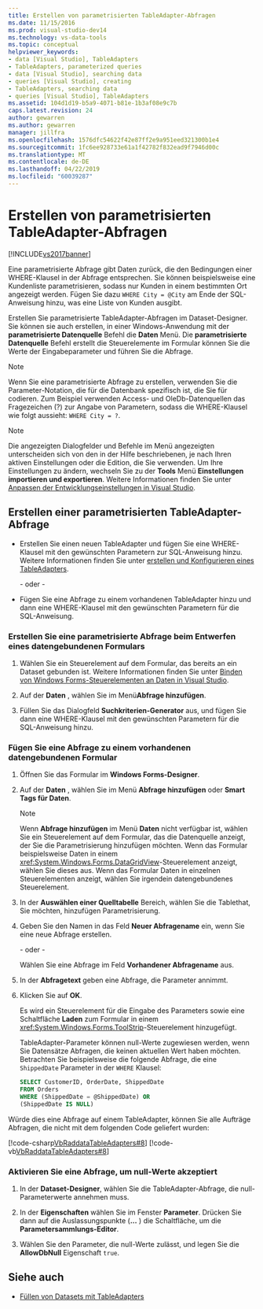 ```yaml
---
title: Erstellen von parametrisierten TableAdapter-Abfragen
ms.date: 11/15/2016
ms.prod: visual-studio-dev14
ms.technology: vs-data-tools
ms.topic: conceptual
helpviewer_keywords:
- data [Visual Studio], TableAdapters
- TableAdapters, parameterized queries
- data [Visual Studio], searching data
- queries [Visual Studio], creating
- TableAdapters, searching data
- queries [Visual Studio], TableAdapters
ms.assetid: 104d1d19-b5a9-4071-b81e-1b3af08e9c7b
caps.latest.revision: 24
author: gewarren
ms.author: gewarren
manager: jillfra
ms.openlocfilehash: 1576dfc54622f42e87ff2e9a951eed321300b1e4
ms.sourcegitcommit: 1fc6ee928733e61a1f42782f832ead9f7946d00c
ms.translationtype: MT
ms.contentlocale: de-DE
ms.lasthandoff: 04/22/2019
ms.locfileid: "60039287"
---
```

# <a name="create-parameterized-tableadapter-queries"></a>Erstellen von parametrisierten TableAdapter-Abfragen
[!INCLUDE[vs2017banner](../includes/vs2017banner.md)]

Eine parametrisierte Abfrage gibt Daten zurück, die den Bedingungen einer WHERE-Klausel in der Abfrage entsprechen. Sie können beispielsweise eine Kundenliste parametrisieren, sodass nur Kunden in einem bestimmten Ort angezeigt werden. Fügen Sie dazu `WHERE City = @City` am Ende der SQL-Anweisung hinzu, was eine Liste von Kunden ausgibt.  
  
Erstellen Sie parametrisierte TableAdapter-Abfragen im Dataset-Designer. Sie können sie auch erstellen, in einer Windows-Anwendung mit der **parametrisierte Datenquelle** Befehl die **Daten** Menü. Die **parametrisierte Datenquelle** Befehl erstellt die Steuerelemente im Formular können Sie die Werte der Eingabeparameter und führen Sie die Abfrage.  
  
> [!NOTE]
> Wenn Sie eine parametrisierte Abfrage zu erstellen, verwenden Sie die Parameter-Notation, die für die Datenbank spezifisch ist, die Sie für codieren. Zum Beispiel verwenden Access- und OleDb-Datenquellen das Fragezeichen (?) zur Angabe von Parametern, sodass die WHERE-Klausel wie folgt aussieht: `WHERE City = ?`.  
  
> [!NOTE]
> Die angezeigten Dialogfelder und Befehle im Menü angezeigten unterscheiden sich von den in der Hilfe beschriebenen, je nach Ihren aktiven Einstellungen oder die Edition, die Sie verwenden. Um Ihre Einstellungen zu ändern, wechseln Sie zu der **Tools** Menü **Einstellungen importieren und exportieren**. Weitere Informationen finden Sie unter [Anpassen der Entwicklungseinstellungen in Visual Studio](http://msdn.microsoft.com/22c4debb-4e31-47a8-8f19-16f328d7dcd3).  
  
## <a name="create-a-parameterized-tableadapter-query"></a>Erstellen einer parametrisierten TableAdapter-Abfrage 
  
- Erstellen Sie einen neuen TableAdapter und fügen Sie eine WHERE-Klausel mit den gewünschten Parametern zur SQL-Anweisung hinzu. Weitere Informationen finden Sie unter [erstellen und Konfigurieren eines TableAdapters](../data-tools/create-and-configure-tableadapters.md).  
  
     - oder -   
  
- Fügen Sie eine Abfrage zu einem vorhandenen TableAdapter hinzu und dann eine WHERE-Klausel mit den gewünschten Parametern für die SQL-Anweisung.
  
### <a name="create-a-parameterized-query-while-designing-a-data-bound-form"></a>Erstellen Sie eine parametrisierte Abfrage beim Entwerfen eines datengebundenen Formulars  
  
1. Wählen Sie ein Steuerelement auf dem Formular, das bereits an ein Dataset gebunden ist. Weitere Informationen finden Sie unter [Binden von Windows Forms-Steuerelementen an Daten in Visual Studio](../data-tools/bind-windows-forms-controls-to-data-in-visual-studio.md).  
  
2. Auf der **Daten** , wählen Sie im Menü**Abfrage hinzufügen**.  
  
3. Füllen Sie das Dialogfeld **Suchkriterien-Generator** aus, und fügen Sie dann eine WHERE-Klausel mit den gewünschten Parametern für die SQL-Anweisung hinzu.  
  
### <a name="add-a-query-to-an-existing-data-bound-form"></a>Fügen Sie eine Abfrage zu einem vorhandenen datengebundenen Formular  
  
1. Öffnen Sie das Formular im **Windows Forms-Designer**.  
  
2. Auf der **Daten** , wählen Sie im Menü **Abfrage hinzufügen** oder **Smart Tags für Daten**.  
  
   > [!NOTE]
   > Wenn **Abfrage hinzufügen** im Menü **Daten** nicht verfügbar ist, wählen Sie ein Steuerelement auf dem Formular, das die Datenquelle anzeigt, der Sie die Parametrisierung hinzufügen möchten. Wenn das Formular beispielsweise Daten in einem <xref:System.Windows.Forms.DataGridView>-Steuerelement anzeigt, wählen Sie dieses aus. Wenn das Formular Daten in einzelnen Steuerelementen anzeigt, wählen Sie irgendein datengebundenes Steuerelement.  
  
3. In der **Auswählen einer Quelltabelle** Bereich, wählen Sie die Tablethat, Sie möchten, hinzufügen Parametrisierung.  
  
4. Geben Sie den Namen in das Feld **Neuer Abfragename** ein, wenn Sie eine neue Abfrage erstellen.  
  
    - oder -   
  
    Wählen Sie eine Abfrage im Feld **Vorhandener Abfragename** aus.  
  
5. In der **Abfragetext** geben eine Abfrage, die Parameter annimmt.  
  
6. Klicken Sie auf **OK**.  
  
    Es wird ein Steuerelement für die Eingabe des Parameters sowie eine Schaltfläche **Laden** zum Formular in einem <xref:System.Windows.Forms.ToolStrip>-Steuerelement hinzugefügt.  
  
   TableAdapter-Parameter können null-Werte zugewiesen werden, wenn Sie Datensätze Abfragen, die keinen aktuellen Wert haben möchten. Betrachten Sie beispielsweise die folgende Abfrage, die eine `ShippedDate` Parameter in der `WHERE` Klausel:  
  
   ```sql
   SELECT CustomerID, OrderDate, ShippedDate  
   FROM Orders  
   WHERE (ShippedDate = @ShippedDate) OR  
   (ShippedDate IS NULL)  
   ```

Würde dies eine Abfrage auf einem TableAdapter, können Sie alle Aufträge Abfragen, die nicht mit dem folgenden Code geliefert wurden:  
  
   [!code-csharp[VbRaddataTableAdapters#8](../snippets/csharp/VS_Snippets_VBCSharp/VbRaddataTableAdapters/CS/Form2.cs#8)]
   [!code-vb[VbRaddataTableAdapters#8](../snippets/visualbasic/VS_Snippets_VBCSharp/VbRaddataTableAdapters/VB/Form2.vb#8)]  
  
### <a name="enable-a-query-to-accept-null-values"></a>Aktivieren Sie eine Abfrage, um null-Werte akzeptiert  
  
1. In der **Dataset-Designer**, wählen Sie die TableAdapter-Abfrage, die null-Parameterwerte annehmen muss.  
  
2. In der **Eigenschaften** wählen Sie im Fenster **Parameter**. Drücken Sie dann auf die Auslassungspunkte (**...** ) die Schaltfläche, um die **Parametersammlungs-Editor**.  
  
3. Wählen Sie den Parameter, die null-Werte zulässt, und legen Sie die **AllowDbNull** Eigenschaft `true`.  
  
## <a name="see-also"></a>Siehe auch

- [Füllen von Datasets mit TableAdapters](../data-tools/fill-datasets-by-using-tableadapters.md)